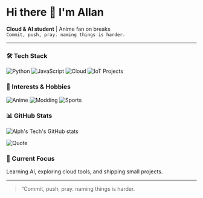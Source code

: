 # Hi there 👋 I'm Allan

**Cloud & AI student** | Anime fan on breaks  
`Commit, push, pray. naming things is harder.`

---

### 🛠️ Tech Stack
![Python](https://img.shields.io/badge/Python-3776AB?logo=python&logoColor=white)
![JavaScript](https://img.shields.io/badge/JavaScript-F7DF1E?logo=javascript&logoColor=black)
![Cloud](https://img.shields.io/badge/Cloud-4285F4?logo=google-cloud&logoColor=white)
![IoT Projects](https://img.shields.io/badge/IoT-Projects-green?style=flat-square&logo=arduino)

### 🎌 Interests & Hobbies
![Anime](https://img.shields.io/badge/Anime-Darling_in_the_FranXX-red?style=flat-square&logo=github)
![Modding](https://img.shields.io/badge/Modding-Software%20%26%20Hardware-blue?style=flat-square&logo=github)
![Sports](https://img.shields.io/badge/Sports-Badminton%20%26%20Volleyball-yellow?style=flat-square&logo=github)

### 📊 GitHub Stats
![Alph's Tech's GitHub stats](https://github-readme-stats.vercel.app/api?username=allanabtech&show_icons=true&theme=tokyonight)

![Quote](https://img.shields.io/badge/Quote-%22Commit,_push,_pray._Naming_things_is_harder.%22-orange?style=for-the-badge&logo=github)

### 🌱 Current Focus
Learning AI, exploring cloud tools, and shipping small projects.

---

> “Commit, push, pray. naming things is harder.

